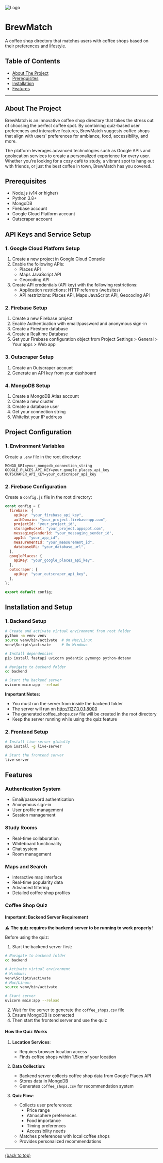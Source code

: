 ![Logo](frontend/img/brew-match-logo-black.png)

# BrewMatch

A coffee shop directory that matches users with coffee shops based on their preferences and lifestyle.

## Table of Contents

- [About The Project](#about-the-project)
- [Prerequisites](#prerequisites)
- [Installation](#installation-and-setup)
- [Features](#features)

---

## About The Project

BrewMatch is an innovative coffee shop directory that takes the stress out of choosing the perfect coffee spot. By combining quiz-based user preferences and interactive features, BrewMatch suggests coffee shops that align with users' preferences for ambiance, food, accessibility, and more.

The platform leverages advanced technologies such as Google APIs and geolocation services to create a personalized experience for every user. Whether you're looking for a cozy café to study, a vibrant spot to hang out with friends, or just the best coffee in town, BrewMatch has you covered.

## Prerequisites

- Node.js (v14 or higher)
- Python 3.8+
- MongoDB
- Firebase account
- Google Cloud Platform account
- Outscraper account

## API Keys and Service Setup

### 1. Google Cloud Platform Setup

1. Create a new project in Google Cloud Console
2. Enable the following APIs:
   - Places API
   - Maps JavaScript API
   - Geocoding API
3. Create API credentials (API key) with the following restrictions:
   - Application restrictions: HTTP referrers (websites)
   - API restrictions: Places API, Maps JavaScript API, Geocoding API

### 2. Firebase Setup

1. Create a new Firebase project
2. Enable Authentication with email/password and anonymous sign-in
3. Create a Firestore database
4. Create a Realtime Database
5. Get your Firebase configuration object from Project Settings > General > Your apps > Web app

### 3. Outscraper Setup

1. Create an Outscraper account
2. Generate an API key from your dashboard

### 4. MongoDB Setup

1. Create a MongoDB Atlas account
2. Create a new cluster
3. Create a database user
4. Get your connection string
5. Whitelist your IP address

## Project Configuration

### 1. Environment Variables

Create a `.env` file in the root directory:

```
MONGO_URI=your_mongodb_connection_string
GOOGLE_PLACES_API_KEY=your_google_places_api_key
OUTSCRAPER_API_KEY=your_outscraper_api_key
```

### 2. Firebase Configuration

Create a `config.js` file in the root directory:

```javascript
const config = {
  firebase: {
    apiKey: "your_firebase_api_key",
    authDomain: "your_project.firebaseapp.com",
    projectId: "your_project_id",
    storageBucket: "your_project.appspot.com",
    messagingSenderId: "your_messaging_sender_id",
    appId: "your_app_id",
    measurementId: "your_measurement_id",
    databaseURL: "your_database_url",
  },
  googlePlaces: {
    apiKey: "your_google_places_api_key",
  },
  outscraper: {
    apiKey: "your_outscraper_api_key",
  },
};

export default config;
```

## Installation and Setup

### 1. Backend Setup

```bash
# Create and activate virtual environment from root folder
python -m venv venv
source venv/bin/activate  # On Mac/Linux
venv\Scripts\activate     # On Windows

# Install dependencies
pip install fastapi uvicorn pydantic pymongo python-dotenv

# Navigate to backend folder
cd backend

# Start the backend server
uvicorn main:app --reload
```

**Important Notes:**

- You must run the server from inside the backend folder
- The server will run on http://127.0.0.1:8000
- The generated coffee_shops.csv file will be created in the root directory
- Keep the server running while using the quiz feature

### 2. Frontend Setup

```bash
# Install live-server globally
npm install -g live-server

# Start the frontend server
live-server
```

## Features

### Authentication System

- Email/password authentication
- Anonymous sign-in
- User profile management
- Session management

### Study Rooms

- Real-time collaboration
- Whiteboard functionality
- Chat system
- Room management

### Maps and Search

- Interactive map interface
- Real-time popularity data
- Advanced filtering
- Detailed coffee shop profiles

### Coffee Shop Quiz

#### Important: Backend Server Requirement

⚠️ **The quiz requires the backend server to be running to work properly!**

Before using the quiz:

1. Start the backend server first:

```bash
# Navigate to backend folder
cd backend

# Activate virtual environment
# Windows:
venv\Scripts\activate
# Mac/Linux:
source venv/bin/activate

# Start server
uvicorn main:app --reload
```

2. Wait for the server to generate the `coffee_shops.csv` file
3. Ensure MongoDB is connected
4. Then start the frontend server and use the quiz

#### How the Quiz Works

1. **Location Services**:

   - Requires browser location access
   - Finds coffee shops within 1.5km of your location

2. **Data Collection**:

   - Backend server collects coffee shop data from Google Places API
   - Stores data in MongoDB
   - Generates `coffee_shops.csv` for recommendation system

3. **Quiz Flow**:
   - Collects user preferences:
     - Price range
     - Atmosphere preferences
     - Food importance
     - Timing preferences
     - Accessibility needs
   - Matches preferences with local coffee shops
   - Provides personalized recommendations

---

[(back to top)](#brewmatch)
